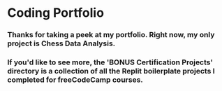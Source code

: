 # Coding Portfolio
### Thanks for taking a peek at my portfolio. Right now, my only project is Chess Data Analysis.
### If you'd like to see more, the 'BONUS Certification Projects' directory is a collection of all the Replit boilerplate projects I completed for freeCodeCamp courses.
